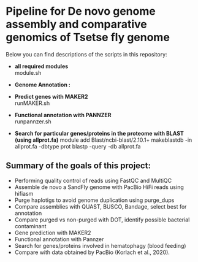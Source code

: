 # Pipeline for De novo genome assembly and comparative genomics of Tsetse fly genome

Below you can find descriptions of the scripts in this repository:

* **all required modules**              
module.sh


* **Genome Annotation :**   
   
* **Predict genes with MAKER2**    
runMAKER.sh

* **Functional annotation with PANNZER**     
runpannzer.sh

* **Search for particular genes/proteins in the proteome with BLAST (using allprot.fa)**
module add Blast/ncbi-blast/2.10.1+
makeblastdb -in allprot.fa -dbtype prot
blastp -query <a protein file.fa> -db allprot.fa

        
## Summary of the goals of this project:
- Performing quality control of reads using FastQC and MultiQC  
- Assemble de novo a SandFly genome with PacBio HiFi reads using hifiasm
- Purge haplotigs to avoid genome duplication using purge_dups
- Compare assemblies with QUAST, BUSCO, Bandage, select best for annotation
- Compare purged vs non-purged with DOT, identify possible bacterial contaminant
- Gene prediction with MAKER2 
- Functional annotation with Pannzer
- Search for genes/proteins involved in hematophagy (blood feeding)
- Compare with data obtained by PacBio (Korlach et al., 2020).
